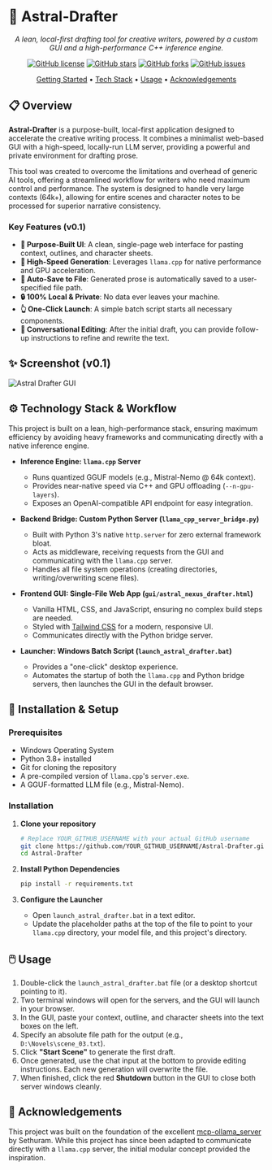 # 🚀 Astral-Drafter

<div align="center">

*A lean, local-first drafting tool for creative writers, powered by a custom GUI and a high-performance C++ inference engine.*

[![GitHub license](https://img.shields.io/github/license/YOUR_GITHUB_USERNAME/Astral-Drafter)](https://github.com/YOUR_GITHUB_USERNAME/Astral-Drafter/blob/main/LICENSE)
[![GitHub stars](https://img.shields.io/github/stars/YOUR_GITHUB_USERNAME/Astral-Drafter?style=social)](https://github.com/YOUR_GITHUB_USERNAME/Astral-Drafter/stargazers)
[![GitHub forks](https://img.shields.io/github/forks/YOUR_GITHUB_USERNAME/Astral-Drafter?style=social)](https://github.com/YOUR_GITHUB_USERNAME/Astral-Drafter/network/members)
[![GitHub issues](https://img.shields.io/github/issues/YOUR_GITHUB_USERNAME/Astral-Drafter)](https://github.com/YOUR_GITHUB_USERNAME/Astral-Drafter/issues)

[Getting Started](#-installation--setup) • 
[Tech Stack](#-technology-stack--workflow) • 
[Usage](#-usage) • 
[Acknowledgements](#-acknowledgements)

</div>

## 📋 Overview

**Astral-Drafter** is a purpose-built, local-first application designed to accelerate the creative writing process. It combines a minimalist web-based GUI with a high-speed, locally-run LLM server, providing a powerful and private environment for drafting prose.

This tool was created to overcome the limitations and overhead of generic AI tools, offering a streamlined workflow for writers who need maximum control and performance. The system is designed to handle very large contexts (64k+), allowing for entire scenes and character notes to be processed for superior narrative consistency.

### Key Features (v0.1)

-   **📝 Purpose-Built UI**: A clean, single-page web interface for pasting context, outlines, and character sheets.
-   **🚀 High-Speed Generation**: Leverages `llama.cpp` for native performance and GPU acceleration.
-   **💾 Auto-Save to File**: Generated prose is automatically saved to a user-specified file path.
-   **🔒 100% Local & Private**: No data ever leaves your machine.
-   **👆 One-Click Launch**: A simple batch script starts all necessary components.
-   **💬 Conversational Editing**: After the initial draft, you can provide follow-up instructions to refine and rewrite the text.

## ✨ Screenshot (v0.1)

![Astral Drafter GUI](./assets/Astral_Draft_GUI.png)

## ⚙️ Technology Stack & Workflow

This project is built on a lean, high-performance stack, ensuring maximum efficiency by avoiding heavy frameworks and communicating directly with a native inference engine.

-   **Inference Engine: `llama.cpp` Server**
    -   Runs quantized GGUF models (e.g., Mistral-Nemo @ 64k context).
    -   Provides near-native speed via C++ and GPU offloading (`--n-gpu-layers`).
    -   Exposes an OpenAI-compatible API endpoint for easy integration.

-   **Backend Bridge: Custom Python Server (`llama_cpp_server_bridge.py`)**
    -   Built with Python 3's native `http.server` for zero external framework bloat.
    -   Acts as middleware, receiving requests from the GUI and communicating with the `llama.cpp` server.
    -   Handles all file system operations (creating directories, writing/overwriting scene files).

-   **Frontend GUI: Single-File Web App (`gui/astral_nexus_drafter.html`)**
    -   Vanilla HTML, CSS, and JavaScript, ensuring no complex build steps are needed.
    -   Styled with [Tailwind CSS](https://tailwindcss.com/) for a modern, responsive UI.
    -   Communicates directly with the Python bridge server.

-   **Launcher: Windows Batch Script (`launch_astral_drafter.bat`)**
    -   Provides a "one-click" desktop experience.
    -   Automates the startup of both the `llama.cpp` and Python bridge servers, then launches the GUI in the default browser.

## 🚀 Installation & Setup

### Prerequisites

-   Windows Operating System
-   Python 3.8+ installed
-   Git for cloning the repository
-   A pre-compiled version of `llama.cpp`'s `server.exe`.
-   A GGUF-formatted LLM file (e.g., Mistral-Nemo).

### Installation

1.  **Clone your repository**
    ```bash
    # Replace YOUR_GITHUB_USERNAME with your actual GitHub username
    git clone https://github.com/YOUR_GITHUB_USERNAME/Astral-Drafter.git
    cd Astral-Drafter
    ```

2.  **Install Python Dependencies**
    ```bash
    pip install -r requirements.txt
    ```

3.  **Configure the Launcher**
    -   Open `launch_astral_drafter.bat` in a text editor.
    -   Update the placeholder paths at the top of the file to point to your `llama.cpp` directory, your model file, and this project's directory.

## 🖱️ Usage

1.  Double-click the `launch_astral_drafter.bat` file (or a desktop shortcut pointing to it).
2.  Two terminal windows will open for the servers, and the GUI will launch in your browser.
3.  In the GUI, paste your context, outline, and character sheets into the text boxes on the left.
4.  Specify an absolute file path for the output (e.g., `D:\Novels\scene_03.txt`).
5.  Click **"Start Scene"** to generate the first draft.
6.  Once generated, use the chat input at the bottom to provide editing instructions. Each new generation will overwrite the file.
7.  When finished, click the red **Shutdown** button in the GUI to close both server windows cleanly.

## 🙏 Acknowledgements

This project was built on the foundation of the excellent [mcp-ollama_server](https://github.com/sethuram2003/mcp-ollama_server) by Sethuram. While this project has since been adapted to communicate directly with a `llama.cpp` server, the initial modular concept provided the inspiration.
